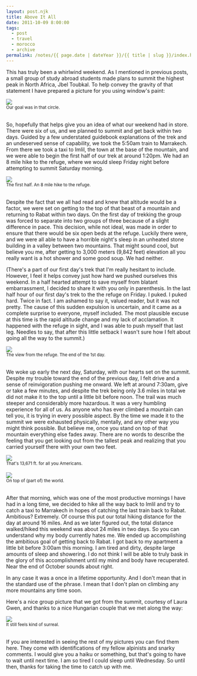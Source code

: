 ```yaml
---
layout: post.njk
title: Above It All
date: 2011-10-09 8:00:00
tags:
  - post
  - travel
  - morocco
  - archive
permalink: /notes/{{ page.date | dateYear }}/{{ title | slug }}/index.html
---
```


This has truly been a whirlwind weekend. As I mentioned in previous posts, a small group of study abroad students made plans to summit the highest peak in North Africa, Jbel Toubkal. To help convey the gravity of that statement I have prepared a picture for you using window's paint:

<div><img src="/img/blog-archive/above-1.jpg" class="blog-pic container" /></div>
<div class="center-text"><small>Our goal was in that circle.</small></div><br />

So, hopefully that helps give you an idea of what our weekend had in store. There were six of us, and we planned to summit and get back within two days. Guided by a few understated guidebook explanations of the trek and an undeserved sense of capability, we took the 5:50am train to Marrakech. From there we took a taxi to Imlil, the town at the base of the mountain, and we were able to begin the first half of our trek at around 1:20pm. We had an 8 mile hike to the refuge, where we would sleep Friday night before attempting to summit Saturday morning.

<div><img src="/img/blog-archive/above-2.jpg" class="blog-pic container" /></div>
<div class="center-text"><small>The first half. An 8 mile hike to the refuge.</small></div><br />

Despite the fact that we all had read and knew that altitude would be a factor, we were set on getting to the top of that beast of a mountain and returning to Rabat within two days. On the first day of trekking the group was forced to separate into two groups of three because of a slight difference in pace. This decision, while not ideal, was made in order to ensure that there would be six open beds at the refuge. Luckily there were, and we were all able to have a horrible night's sleep in an unheated stone building in a valley between two mountains. That might sound cool, but believe you me, after getting to 3,000  meters (9,842 feet) elevation all you really want is a hot shower and some good soup. We had neither.

(There's a part of our first day's trek that I'm really hesitant to include. However, I feel it helps convey just how hard we pushed ourselves this weekend. In a half hearted attempt to save myself from blatant embarrassment, I decided to share it with you only in parenthesis. In the last half hour of our first day's trek to the the refuge on Friday. I puked. I puked hard. Twice in fact. I am ashamed to say it, valued reader, but it was not pretty. The cause of this sudden expulsion is uncertain, and it came as a complete surprise to everyone, myself included. The most plausible excuse at this time is the rapid altitude change and my lack of acclamation. It happened with the refuge in sight, and I was able to push myself that last leg. Needles to say, that after this little setback I wasn't sure how I felt about going all the way to the summit.)

<div><img src="/img/blog-archive/above-3.jpg" class="blog-pic container" /></div>
<div class="center-text"><small>The view from the refuge. The end of the 1st day.</small></div><br />

We woke up early the next day, Saturday, with our hearts set on the summit. Despite my trouble toward the end of the previous day, I felt drive and a sense of reinvigoration pushing me onward. We left at around 7:30am, give or take a few minutes, and despite the trek being only 3.6 miles in total we did not make it to the top until a little bit before noon. The trail was much steeper and considerably more hazardous. It was a very humbling experience for all of us. As anyone who has ever climbed a mountain can tell you, it is trying in every possible aspect. By the time we made it to the summit we were exhausted physically, mentally, and any other way you might think possible. But believe me, once you stand on top of that mountain everything else fades away. There are no words to describe the feeling that you get looking out from the tallest peak and realizing that you carried yourself there with your own two feet.

<div><img src="/img/blog-archive/above-4.jpg" class="blog-pic container" /></div>
<div class="center-text"><small>That's 13,671 ft. for all you Americans.</small></div><br />

<div><img src="/img/blog-archive/above-5.jpg" class="blog-pic container" /></div>
<div class="center-text"><small>On top of (part of) the world.</small></div><br />

After that morning, which was one of the most productive mornings I have had in a long time, we decided to hike all the way back to Imlil and try to catch a taxi to Marrakech in hopes of catching the last train back to Rabat. Ambitious? Extremely. Of course this put our total hiking distance for the day at around 16 miles. And as we later figured out, the total distance walked/hiked this weekend was about 24 miles in two days. So you can understand why my body currently hates me. We ended up accomplishing the ambitious goal of getting back to Rabat. I got back to my apartment a little bit before 3:00am this morning. I am tired and dirty, despite large amounts of sleep and showering. I do not think I will be able to truly bask in the glory of this accomplishment until my mind and body have recuperated. Near the end of October sounds about right.

In any case it was a once in a lifetime opportunity. And I don't mean that in the standard use of the phrase. I mean that I don't plan on climbing any more mountains any time soon.

Here's a nice group picture that we got from the summit, courtesy of Laura Gwen, and thanks to a nice Hungarian couple that we met along the way:

<div><img src="/img/blog-archive/above-6.jpg" class="blog-pic container" /></div>
<div class="center-text"><small>It still feels kind of surreal.</small></div><br />

If you are interested in seeing the rest of my pictures you can find them here. They come with identifications of my fellow alpinists and snarky comments. I would give you a haiku or something, but that's going to have to wait until next time. I am so tired I could sleep until Wednesday. So until then, thanks for taking the time to catch up with me.
